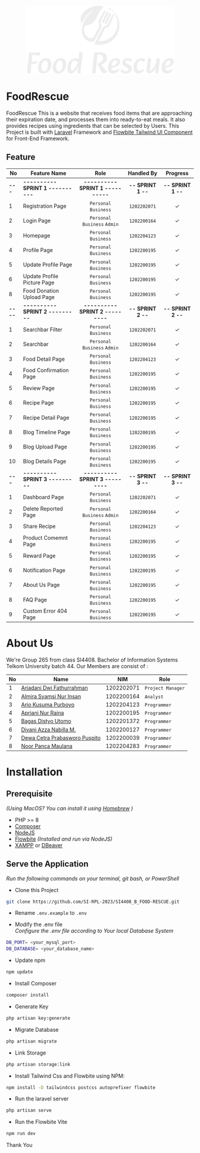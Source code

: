 <p align="center"><a href="https://laravel.com" target="_blank"><img src="https://github.com/SI-RPL-2023/SI4408_B_FOOD-RESCUE/blob/master/public/images/logo2.svg" width="400" alt="Laravel Logo"></a></p>

# FoodRescue

FoodRescue This is a website that receives food items that are approaching their expiration date, and processes them into ready-to-eat meals. It also provides recipes using ingredients that can be selected by Users. This Project is built with [Laravel](https://laravel.com/) Framework and [Flowbite Tailwind UI Component](https://flowbite.com/docs/getting-started/laravel/) for Front-End Framework.

## Feature

| No  | Feature Name                             | Role                                   | Handled By                  |   Progress             |
| --- | ---------------------------------------- | :------------------------------------: | :----------------------:    |   :-----------------:  |
|**---**| **---------- SPRINT 1 ----------**   |   **---------- SPRINT 1 ----------**   |   **-- SPRINT 1 --**         |   **-- SPRINT 1 --**   |
| 1      | Registration Page                    |       ``Personal`` ``Business``        |       ``1202202071``         |         &check;        |
| 2      | Login Page                           |   ``Personal`` ``Business`` ``Admin``  |       ``1202200164``         |         &check;        |
| 3      | Homepage                             |       ``Personal`` ``Business``        |       ``1202204123``         |         &check;        |
| 4      | Profile Page                         |       ``Personal`` ``Business``        |       ``1202200195``         |         &check;        |
| 5      | Update Profile Page                  |       ``Personal`` ``Business``        |       ``1202200195``         |         &check;        |
| 6      | Update Profile Picture Page          |       ``Personal`` ``Business``        |       ``1202200195``         |         &check;        |
| 8      | Food Donation Upload Page            |       ``Personal`` ``Business``        |       ``1202200195``         |         &check;        |
|**----**| **---------- SPRINT 2 ---------**   |   **---------- SPRINT 2 ---------**   |   **-- SPRINT 2 --**         |   **-- SPRINT 2 --**   |
| 1      | Searchbar Filter                     |          ``Personal`` ``Business``     |       ``1202202071``         |         &check;        |
| 2      | Searchbar                            |   ``Personal`` ``Business`` ``Admin``  |       ``1202200164``         |         &check;        |
| 3      | Food Detail Page                     |        ``Personal`` ``Business``       |       ``1202204123``         |         &check;        |
| 4      | Food Confirmation Page               |        ``Personal`` ``Business``       |       ``1202200195``         |         &check;        |
| 5      | Review Page                          |        ``Personal`` ``Business``       |       ``1202200195``         |         &check;        |
| 6      | Recipe Page                          |        ``Personal`` ``Business``       |       ``1202200195``         |         &check;        |
| 7      | Recipe Detail Page                   |        ``Personal`` ``Business``       |       ``1202200195``         |         &check;        |
| 8      | Blog Timeline Page                   |        ``Personal`` ``Business``       |       ``1202200195``         |         &check;        |
| 9      | Blog Upload Page                     |        ``Personal`` ``Business``       |       ``1202200195``         |         &check;        |
| 10     | Blog Details Page                    |        ``Personal`` ``Business``       |       ``1202200195``         |         &check;        |
|**---**| **---------- SPRINT 3 ---------**   |   **---------- SPRINT 3 ---------**   |   **-- SPRINT 3 --**         |   **-- SPRINT 3 --**   |
| 1      | Dashboard Page                       |        ``Personal`` ``Business``       |       ``1202202071``         |         &check;        |
| 2      | Delete Reported Page                 |   ``Personal`` ``Business`` ``Admin``  |       ``1202200164``         |         &check;        |
| 3      | Share Recipe                         |        ``Personal`` ``Business``       |       ``1202204123``         |         &check;        |
| 4      | Product Comemnt Page                 |        ``Personal`` ``Business``       |       ``1202200195``         |         &check;        |
| 5      | Reward Page                          |        ``Personal`` ``Business``       |       ``1202200195``         |         &check;        |
| 6      | Notification Page                    |        ``Personal`` ``Business``       |       ``1202200195``         |         &check;        |
| 7      | About Us Page                        |        ``Personal`` ``Business``       |       ``1202200195``         |         &check;        |
| 8      | FAQ Page                             |        ``Personal`` ``Business``       |       ``1202200195``         |         &check;        |
| 9      | Custom Error 404 Page                |        ``Personal`` ``Business``       |       ``1202200195``         |         &check;        |

# About Us

We're Group 265 from class SI4408. Bachelor of Information Systems Telkom University batch 44. Our Members are consist of :

| No  | Name                                                                         | NIM        | Role                |
| --- | ---------------------------------------------------------------------------- | ---------- | ------------------- |
| 1   | [Ariadani Dwi Fathurrahman](https://www.instagram.com/ariadanidf/)           | 1202202071 | ``Project Manager`` |
| 2   | [Almira Syamsi Nur Insan](https://www.instagram.com/almiraasy/)              | 1202200164 | ``Analyst``         |
| 3   | [Ario Kusuma Purboyo](https://www.instagram.com/ariokusuma/)                 | 1202204123 | ``Programmer``      |
| 4   | [Apriani Nur Raina](https://www.instagram.com/anraina_/)                     | 1202200195 | ``Programmer``      |
| 5   | [Bagas Distyo Utomo](https://www.instagram.com/bagasdistyo/)                 | 1202201372 | ``Programmer``      |
| 6   | [Divani Azza Nabilla M.](https://www.instagram.com/divaniazza_/)             | 1202200127 | ``Programmer``      |
| 7   | [Dewa Cetra Prabasworo Puspito](https://www.instagram.com/dewacetra.p.7402/) | 1202200039 | ``Programmer``      |
| 8   | [Noor Panca Maulana](https://www.instagram.com/noorpancamaulana/)            | 1202204283 | ``Programmer``      |

# Installation
## Prerequisite
*(Using MacOS? You can install it using [Homebrew](https://brew.sh/) )*
- PHP >= 8
- [Composer](https://getcomposer.org/) 
- [NodeJS](https://nodejs.org/en/download)
- [Flowbite](https://nodejs.org/en/download) *(Installed and run via NodeJS)*
- [XAMPP](https://www.apachefriends.org/download.html) or [DBeaver](https://dbeaver.io)


## Serve the Application
*Run the following commands on your terminal, git bash, or PowerShell*

- Clone this Project
```bash
git clone https://github.com/SI-RPL-2023/SI4408_B_FOOD-RESCUE.git
```

- Rename ``.env.example`` to ``.env``<br>

- Modify the .env file <br>
*Configure the .env file according to Your local Database System*
```bash
DB_PORT= <your_mysql_port>
DB_DATABASE= <your_database_name>
```

- Update npm<br>
```bash
npm update
```

- Install Composer
```bash
composer install
```

- Generate Key
```bash
php artisan key:generate
```

- Migrate Database
```bash
php artisan migrate
```

- Link Storage
```bash
php artisan storage:link
```

- Install Tailwind Css and Flowbite using NPM:
```bash
npm install -D tailwindcss postcss autoprefixer flowbite
```

- Run the laravel server
```bash
php artisan serve
```

- Run the Flowbite Vite
```bash
npm run dev
```

Thank You

    
